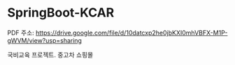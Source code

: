 # SpringBoot-KCAR

PDF 주소: https://drive.google.com/file/d/10datcxp2he0jbKXI0mhVBFX-M1P-gWVM/view?usp=sharing


국비교육 프로젝트. 중고차 쇼핑몰
